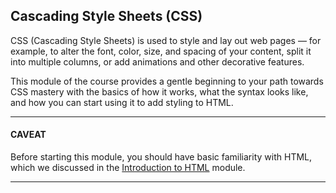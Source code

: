 ## **Cascading Style Sheets (CSS)**

CSS (Cascading Style Sheets) is used to style and lay out web pages — for example, to alter the font, color, size, and spacing of your content, split it into multiple columns, or add animations and other decorative features.

This module of the course provides a gentle beginning to your path towards CSS mastery with the basics of how it works, what the syntax looks like, and how you can start using it to add styling to HTML. 

___
#### **CAVEAT**
Before starting this module, you should have basic familiarity with HTML, which we discussed in the [Introduction to HTML](https://github.com/Lux-tech-Academy-Boot-Camp/Front-end-Software-Development-Course/tree/main/HTML)  module.

___